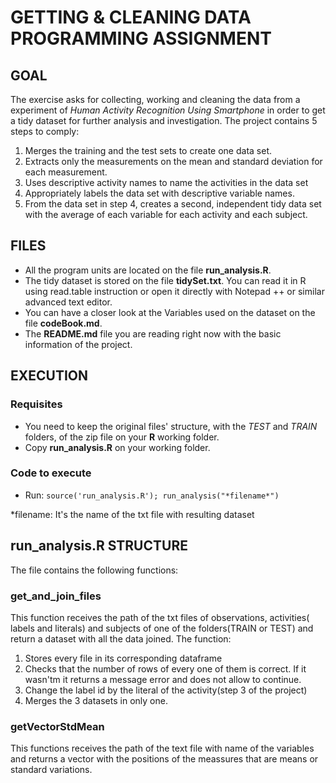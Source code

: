 # GETTING & CLEANING DATA PROGRAMMING ASSIGNMENT

## GOAL
The exercise asks for collecting, working and cleaning the data from a experiment of *Human Activity Recognition Using Smartphone* in order to get a tidy dataset for further analysis and investigation.
The project contains 5 steps to comply:
1. Merges the training and the test sets to create one data set.
2. Extracts only the measurements on the mean and standard deviation for each measurement.
3. Uses descriptive activity names to name the activities in the data set
4. Appropriately labels the data set with descriptive variable names.
5. From the data set in step 4, creates a second, independent tidy data set with the average of each variable for each activity and each subject.

## FILES
* All the program units are located on the file **run_analysis.R**.
* The tidy dataset is stored on the file **tidySet.txt**. You can read it in R using read.table instruction or open it directly with Notepad ++ or similar advanced text editor.
* You can have a closer look at the Variables used on the dataset on the file **codeBook.md**.
* The **README.md** file you are reading right now with the basic information of the project.

## EXECUTION
### Requisites
* You need to keep the original files' structure, with the *TEST* and *TRAIN* folders, of the zip file on your **R** working folder.
* Copy **run_analysis.R** on your working folder.
### Code to execute
* Run: 
```source('run_analysis.R'); run_analysis("*filename*")```

*filename: It's the name of the txt file with resulting dataset

## run_analysis.R STRUCTURE
The file contains the following functions:
### get_and_join_files
This function receives the path of the txt files of observations, activities( labels and literals) and subjects of one of the folders(TRAIN or TEST) and return a dataset with all the data joined. 
The function:
1. Stores every file in its corresponding dataframe
2. Checks that the number of rows of every one of them is correct. If it wasn'tm it returns a message error and does not allow to continue.
3. Change the label id by the literal of the activity(step 3 of the project)
3. Merges the 3 datasets in only one.
### getVectorStdMean
This functions receives the path of the text file with name of the variables and returns a vector with the positions of the meassures that are means or standard variations.
